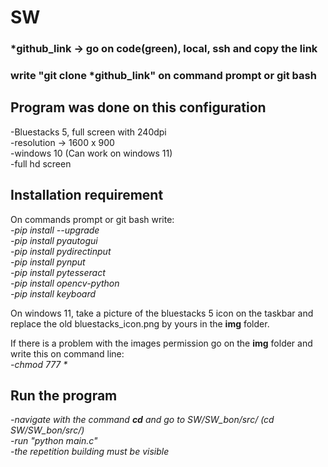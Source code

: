 # SW

### *github_link -> go on code(green), local, ssh and copy the link<br/>
### write "git clone *github_link" on command prompt or git bash


## Program was done on this configuration
-Bluestacks 5, full screen with 240dpi<br/>
-resolution -> 1600 x 900<br/>
-windows 10 (Can work on windows 11)<br/>
-full hd screen<br/>

## Installation requirement
On commands prompt or git bash write:<br/>
_-pip install --upgrade_<br/>
_-pip install pyautogui_<br/>
_-pip install pydirectinput_<br/>
_-pip install pynput_<br/>
_-pip install pytesseract_<br/>
_-pip install opencv-python_<br/>
_-pip install keyboard_<br/>

On windows 11, take a picture of the bluestacks 5 icon on the taskbar and replace the old bluestacks_icon.png by yours in the **img** folder.

If there is a problem with the images permission go on the **img** folder and write this on command line:<br/>
_-chmod 777 *_<br/>

## Run the program
_-navigate with the command **cd** and go to SW/SW_bon/src/ (cd SW/SW_bon/src/)_</br>
_-run "python main.c"_</br>
_-the repetition building must be visible_</br>
